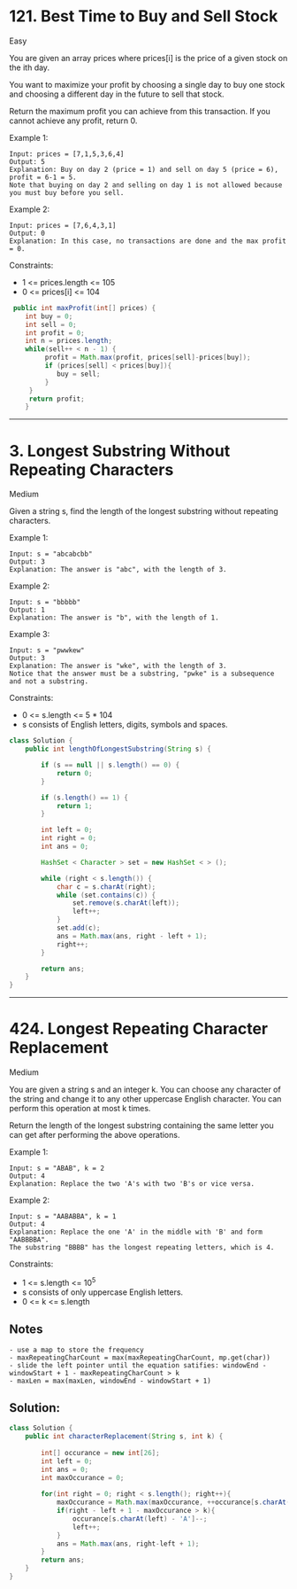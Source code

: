 # 121. Best Time to Buy and Sell Stock
Easy


You are given an array prices where prices[i] is the price of a given stock on the ith day.

You want to maximize your profit by choosing a single day to buy one stock and choosing a different day in the future to sell that stock.

Return the maximum profit you can achieve from this transaction. If you cannot achieve any profit, return 0.

 

Example 1:
```
Input: prices = [7,1,5,3,6,4]
Output: 5
Explanation: Buy on day 2 (price = 1) and sell on day 5 (price = 6), profit = 6-1 = 5.
Note that buying on day 2 and selling on day 1 is not allowed because you must buy before you sell.
```
Example 2:
```
Input: prices = [7,6,4,3,1]
Output: 0
Explanation: In this case, no transactions are done and the max profit = 0.
 ```

Constraints:

- 1 <= prices.length <= 105
- 0 <= prices[i] <= 104

```java
 public int maxProfit(int[] prices) {
    int buy = 0;
    int sell = 0;
    int profit = 0;
    int n = prices.length;
    while(sell++ < n - 1) {
         profit = Math.max(profit, prices[sell]-prices[buy]);
         if (prices[sell] < prices[buy]){
            buy = sell;
         }   
     }
     return profit;
    }
```

---

# 3. Longest Substring Without Repeating Characters
Medium


Given a string s, find the length of the longest substring without repeating characters.

 

Example 1:
```
Input: s = "abcabcbb"
Output: 3
Explanation: The answer is "abc", with the length of 3.
```
Example 2:
```
Input: s = "bbbbb"
Output: 1
Explanation: The answer is "b", with the length of 1.
```
Example 3:
```
Input: s = "pwwkew"
Output: 3
Explanation: The answer is "wke", with the length of 3.
Notice that the answer must be a substring, "pwke" is a subsequence and not a substring.
 ```

Constraints:

- 0 <= s.length <= 5 * 104
- s consists of English letters, digits, symbols and spaces.

```java
class Solution {
    public int lengthOfLongestSubstring(String s) {

        if (s == null || s.length() == 0) {
            return 0;
        }

        if (s.length() == 1) {
            return 1;
        }

        int left = 0;
        int right = 0;
        int ans = 0;

        HashSet < Character > set = new HashSet < > ();

        while (right < s.length()) {
            char c = s.charAt(right);
            while (set.contains(c)) {
                set.remove(s.charAt(left));
                left++;
            }
            set.add(c);
            ans = Math.max(ans, right - left + 1);
            right++;
        }

        return ans;
    }
}
```
---
# 424. Longest Repeating Character Replacement
Medium


You are given a string s and an integer k. You can choose any character of the string and change it to any other uppercase English character. You can perform this operation at most k times.

Return the length of the longest substring containing the same letter you can get after performing the above operations.

 

Example 1:
```
Input: s = "ABAB", k = 2
Output: 4
Explanation: Replace the two 'A's with two 'B's or vice versa.
```
Example 2:
```
Input: s = "AABABBA", k = 1
Output: 4
Explanation: Replace the one 'A' in the middle with 'B' and form "AABBBBA".
The substring "BBBB" has the longest repeating letters, which is 4.
``` 

Constraints:

- 1 <= s.length <= 10<sup>5</sup>
- s consists of only uppercase English letters.
- 0 <= k <= s.length

## Notes
```
- use a map to store the frequency
- maxRepeatingCharCount = max(maxRepeatingCharCount, mp.get(char))
- slide the left pointer until the equation satifies: windowEnd - windowStart + 1 - maxRepeatingCharCount > k
- maxLen = max(maxLen, windowEnd - windowStart + 1)
```

## Solution:
```java
class Solution {
    public int characterReplacement(String s, int k) {
        
        int[] occurance = new int[26];
        int left = 0;
        int ans = 0;
        int maxOccurance = 0;
        
        for(int right = 0; right < s.length(); right++){
            maxOccurance = Math.max(maxOccurance, ++occurance[s.charAt(right) - 'A']);
            if(right - left + 1 - maxOccurance > k){
                occurance[s.charAt(left) - 'A']--;
                left++;
            }
            ans = Math.max(ans, right-left + 1);
        }
        return ans;  
    }
}
```
